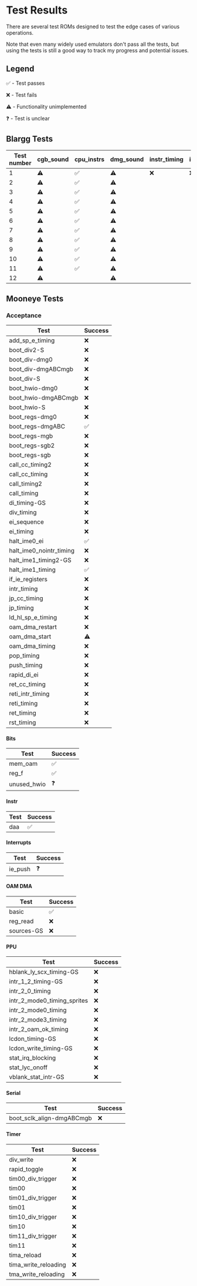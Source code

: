 # Test Results

There are several test ROMs designed to test the edge cases of various operations.

Note that even many widely used emulators don't pass all the tests, but using the tests is still a good way to track my progress and potential issues.

## Legend

:white_check_mark: - Test passes

:x: - Test fails

:warning: - Functionality unimplemented

:question: - Test is unclear

## Blargg Tests

| Test number | cgb_sound | cpu_instrs         | dmg_sound | instr_timing | interrupt_time | mem_timing | mem_timing-2 | oam_bug            |
| ----------- | --------- | ----------         | --------- | ------------ | -------------- | ---------- | ------------ | -------            |
| 1           | :warning: | :white_check_mark: | :warning: | :x:          | :x:            | :x:        | :x:          | :x:                |
| 2           | :warning: | :white_check_mark: | :warning: |              |                | :x:        | :x:          | :x:                |
| 3           | :warning: | :white_check_mark: | :warning: |              |                | :x:        | :x:          | :white_check_mark: |
| 4           | :warning: | :white_check_mark: | :warning: |              |                |            |              | :x:                |
| 5           | :warning: | :white_check_mark: | :warning: |              |                |            |              | :x:                |
| 6           | :warning: | :white_check_mark: | :warning: |              |                |            |              | :white_check_mark: |
| 7           | :warning: | :white_check_mark: | :warning: |              |                |            |              | :x:                |
| 8           | :warning: | :white_check_mark: | :warning: |              |                |            |              | :x:                |
| 9           | :warning: | :white_check_mark: | :warning: |              |                |            |              |                    |
| 10          | :warning: | :white_check_mark: | :warning: |              |                |            |              |                    |
| 11          | :warning: | :white_check_mark: | :warning: |              |                |            |              |                    |
| 12          | :warning: |                    | :warning: |              |                |            |              |                    |

## Mooneye Tests

### Acceptance

| Test                      | Success            |
| ------------------------- | ------------------ |
| add_sp_e_timing           | :x:                |
| boot_div2-S               | :x:                |
| boot_div-dmg0             | :x:                |
| boot_div-dmgABCmgb        | :x:                |
| boot_div-S                | :x:                |
| boot_hwio-dmg0            | :x:                |
| boot_hwio-dmgABCmgb       | :x:                |
| boot_hwio-S               | :x:                |
| boot_regs-dmg0            | :x:                |
| boot_regs-dmgABC          | :white_check_mark: |
| boot_regs-mgb             | :x:                |
| boot_regs-sgb2            | :x:                |
| boot_regs-sgb             | :x:                |
| call_cc_timing2           | :x:                |
| call_cc_timing            | :x:                |
| call_timing2              | :x:                |
| call_timing               | :x:                |
| di_timing-GS              | :x:                |
| div_timing                | :x:                |
| ei_sequence               | :x:                |
| ei_timing                 | :x:                |
| halt_ime0_ei              | :white_check_mark: |
| halt_ime0_nointr_timing   | :x:                |
| halt_ime1_timing2-GS      | :x:                |
| halt_ime1_timing          | :white_check_mark: |
| if_ie_registers           | :x:                |
| intr_timing               | :x:                |
| jp_cc_timing              | :x:                |
| jp_timing                 | :x:                |
| ld_hl_sp_e_timing         | :x:                |
| oam_dma_restart           | :x:                |
| oam_dma_start             | :warning:          |
| oam_dma_timing            | :x:                |
| pop_timing                | :x:                |
| push_timing               | :x:                |
| rapid_di_ei               | :x:                |
| ret_cc_timing             | :x:                |
| reti_intr_timing          | :x:                |
| reti_timing               | :x:                |
| ret_timing                | :x:                |
| rst_timing                | :x:                |

#### Bits

| Test              | Success            |
| ----------------- | ------------------ |
| mem_oam           | :white_check_mark: |
| reg_f             | :white_check_mark: |
| unused_hwio       | :question:         |

#### Instr

| Test              | Success            |
| ----------------- | ------------------ |
| daa               | :white_check_mark: |

#### Interrupts

| Test              | Success            |
| ----------------- | ------------------ |
| ie_push           | :question:         |

#### OAM DMA

| Test              | Success            |
| ----------------- | ------------------ |
| basic             | :white_check_mark: |
| reg_read          | :x:                |
| sources-GS        | :x:                |

#### PPU

| Test                            | Success            |
| ------------------------------- | ------------------ |
| hblank_ly_scx_timing-GS         | :x:                |
| intr_1_2_timing-GS              | :x:                |
| intr_2_0_timing                 | :x:                |
| intr_2_mode0_timing_sprites     | :x:                |
| intr_2_mode0_timing             | :x:                |
| intr_2_mode3_timing             | :x:                |
| intr_2_oam_ok_timing            | :x:                |
| lcdon_timing-GS                 | :x:                |
| lcdon_write_timing-GS           | :x:                |
| stat_irq_blocking               | :x:                |
| stat_lyc_onoff                  | :x:                |
| vblank_stat_intr-GS             | :x:                |

#### Serial

| Test                                | Success            |
| ----------------------------------- | ------------------ |
| boot_sclk_align-dmgABCmgb           | :x:                |

#### Timer

| Test                      | Success            |
| ------------------------- | ------------------ |
| div_write                 | :x:                |
| rapid_toggle              | :x:                |
| tim00_div_trigger         | :x:                |
| tim00                     | :x:                |
| tim01_div_trigger         | :x:                |
| tim01                     | :x:                |
| tim10_div_trigger         | :x:                |
| tim10                     | :x:                |
| tim11_div_trigger         | :x:                |
| tim11                     | :x:                |
| tima_reload               | :x:                |
| tima_write_reloading      | :x:                |
| tma_write_reloading       | :x:                |
